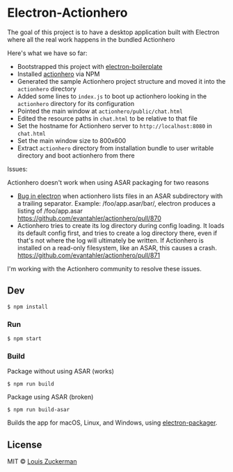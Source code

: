 # Electron-Actionhero

The goal of this project is to have a desktop application built with Electron where all the real work happens in the bundled Actionhero

Here's what we have so far:

- Bootstrapped this project with [electron-boilerplate](https://github.com/sindresorhus/electron-boilerplate)
- Installed [actionhero](http://www.actionherojs.com/) via NPM
- Generated the sample Actionhero project structure and moved it into the `actionhero` directory
- Added some lines to `index.js` to boot up actionhero looking in the `actionhero` directory for its configuration
- Pointed the main window at `actionhero/public/chat.html`
- Edited the resource paths in `chat.html` to be relative to that file
- Set the hostname for Actionhero server to `http://localhost:8080` in `chat.html`
- Set the main window size to 800x600
- Extract `actionhero` directory from installation bundle to user writable directory and boot actionhero from there

Issues:

Actionhero doesn't work when using ASAR packaging for two reasons
- [Bug in electron](https://github.com/electron/electron/issues/5454) when actionhero lists files in an ASAR
subdirectory with a trailing separator.  Example: /foo/app.asar/bar/, electron produces a listing of /foo/app.asar
https://github.com/evantahler/actionhero/pull/870
- Actionhero tries to create its log directory during config loading.  It loads its default config first, and tries
to create a log directory there, even if that's not where the log will ultimately be written.  If Actionhero is
installed on a read-only filesystem, like an ASAR, this causes a crash.
https://github.com/evantahler/actionhero/pull/871

I'm working with the Actionhero community to resolve these issues.

## Dev

```
$ npm install
```

### Run

```
$ npm start
```

### Build

Package without using ASAR (works)

```
$ npm run build
```

Package using ASAR (broken)

```
$ npm run build-asar
```


Builds the app for macOS, Linux, and Windows, using [electron-packager](https://github.com/electron-userland/electron-packager).


## License

MIT © [Louis Zuckerman](http://github.com/semiosis)
